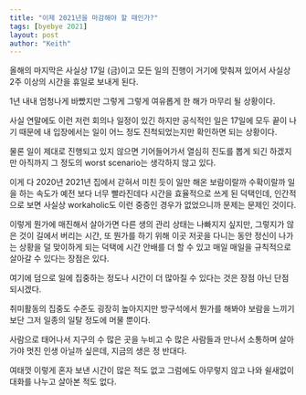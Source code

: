 ```yaml
---
title: "이제 2021년을 마감해야 할 때인가?"
tags: [byebye 2021]
layout: post
author: "Keith"
---
```


올해의 마지막은 사실상 17일 (금)이고 모든 일의 진행이 거기에 맞춰져 있어서 사실상 2주 이상의 시간을 휴일로 보내게 된다.

1년 내내 엄청나게 바빴지만 그렇게 그렇게 여유롭게 한 해가 마무리 될 상황이다. 

사실 연말에도 이런 저런 회의나 일정이 있긴 하지만 공식적인 일은 17일에 모두 끝이 나기 때문에 내 입장에서는 일이 어느 정도 진척되었는지만 확인하면 되는 상황이다.

물론 일이 제대로 진행되고 있지 않으면 기어들어가서 열심히 진도를 뽑게 되긴 하겠지만 아직까지 그 정도의 worst scenario는 생각하지 않고 있다.

이게 다 2020년 2021년 집에서 갇혀서 미친 듯이 일만 해온 보람이랄까 수확이랄까 일을 하는 속도가 예전 보다 너무 빨라진데다 시간을 효율적으로 쓰게 된 덕택인데, 인간적으로 보면 사실상 workaholic도 이런 중증인 경우가 없었으니까 문제는 문제인 것이다.

이렇게 뭔가에 매진해서 살아가면 다른 생의 관리 상태는 나빠지지 싶지만, 그렇지가 않은 것이 길에서 버리는 시간, 또 뭔가를 하기 위해 이곳 저곳을 다니는 동안 정신이 나가는 상황을 덜 맞이하게 되는 덕택에 시간 안배를 더 할 수 있고 매일 매일을 규칙적으로 살아갈 수 있다는 장점은 있다.

여기에 덤으로 일에 집중하는 정도나 시간이 더 많아질 수 있다는 것은 장점 아닌 단점 되시겠다.

취미활동의 집중도 수준도 굉장히 높아지지만 방구석에서 뭔가를 해봐야 보람을 느끼기보단 그저 일종의 일탈 정도에 머물 뿐이다.

사람으로 태어나서 지구의 수 많은 곳을 누비고 수 많은 사람들과 만나서 소통하며 살아가야 멋진 인생 아닐까 싶은데, 지금의 생은 정 반대다. 

여태껏 이렇게 혼자 보낸 시간이 많은 적도 없고 그럼에도 아무렇지 않고 나와 쉴새없이 대화를 나누고 살아본 적도 없다.

